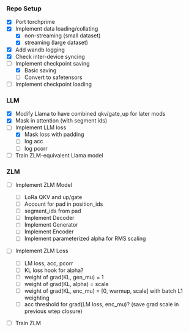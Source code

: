 
### Repo Setup
 - [x] Port torchprime
 - [x] Implement data loading/collating
    - [x] non-streaming (small dataset)
    - [x] streaming (large dataset)
 - [x] Add wandb logging
 - [x] Check inter-device syncing
 - [ ] Implement checkpoint saving
    - [x] Basic saving
    - [ ] Convert to safetensors
 - [ ] Implement checkpoint loading

### LLM
 - [x] Modify Llama to have combined qkv/gate_up for later mods
 - [x] Mask in attention (with segment ids)
 - [ ] Implement LLM loss
    - [x] Mask loss with padding
    - [ ] log acc
    - [ ] log pcorr
 - [ ] Train ZLM-equivalent Llama model

### ZLM
 - [ ] Implement ZLM Model
    - [ ] LoRa QKV and up/gate
    - [ ] Account for pad in position_ids
    - [ ] segment_ids from pad
    - [ ] Implement Decoder
    - [ ] Implement Generator
    - [ ] Implement Encoder
    - [ ] Implement parameterized alpha for RMS scaling
 - [ ] Implement ZLM Loss
    - [ ] LM loss, acc, pcorr
    - [ ] KL loss hook for alpha?
    - [ ] weight of grad(KL, gen_mu) = 1
    - [ ] weight of grad(KL, alpha) = scale
    - [ ] weight of grad(KL, enc_mu) = [0, warmup, scale] with batch L1 weighting
    - [ ] acc threshold for grad(LM loss, enc_mu)? (save grad scale in previous wtep closure)
 - [ ] Train ZLM

